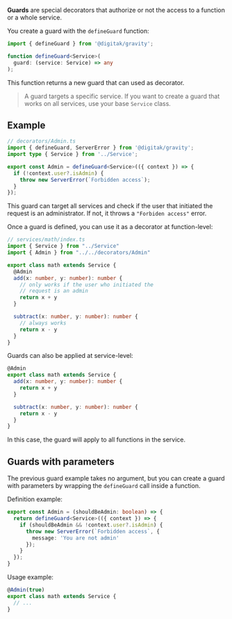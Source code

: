 **Guards** are special decorators that authorize or not the access to a function or a whole service.

You create a guard with the `defineGuard` function:

```ts
import { defineGuard } from '@digitak/gravity';

function defineGuard<Service>(
  guard: (service: Service) => any
);
```

This function returns a new guard that can used as decorator.

> A guard targets a specific service. If you want to create a guard that works on all services, use your base `Service` class.

## Example

```ts
// decorators/Admin.ts
import { defineGuard, ServerError } from '@digitak/gravity';
import type { Service } from '../Service';

export const Admin = defineGuard<Service>(({ context }) => {
  if (!context.user?.isAdmin) {
    throw new ServerError(`Forbidden access`);
  }
});
```

This guard can target all services and check if the user that initiated the request is an administrator. If not, it throws a `"Forbiden access"` error.

Once a guard is defined, you can use it as a decorator at function-level:

```ts
// services/math/index.ts
import { Service } from "../Service"
import { Admin } from "../../decorators/Admin"

export class math extends Service {
  @Admin
  add(x: number, y: number): number {
    // only works if the user who initiated the
    // request is an admin
    return x + y
  }

  subtract(x: number, y: number): number {
    // always works
    return x - y
  }
}
```

Guards can also be applied at service-level:

```ts
@Admin
export class math extends Service {
  add(x: number, y: number): number {
    return x + y
  }

  subtract(x: number, y: number): number {
    return x - y
  }
}
```

In this case, the guard will apply to all functions in the service.

## Guards with parameters

The previous guard example takes no argument, but you can create a guard with parameters by wrapping the `defineGuard` call inside a function.

Definition example:

```ts
export const Admin = (shouldBeAdmin: boolean) => {
  return defineGuard<Service>(({ context }) => {
    if (shouldBeAdmin && !context.user?.isAdmin) {
      throw new ServerError(`Forbidden access`, {
        message: 'You are not admin'
      });
    }
  });
}
```

Usage example:

```ts
@Admin(true)
export class math extends Service {
  // ...
}
```
